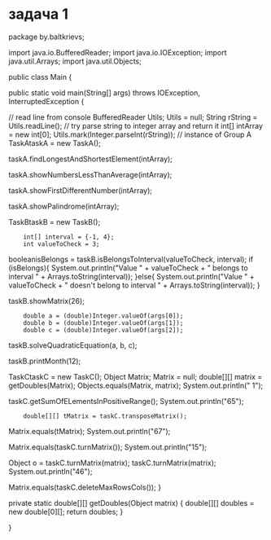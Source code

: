 # задача 1

package by.baltkrievs;

import java.io.BufferedReader;
import java.io.IOException;
import java.util.Arrays;
import java.util.Objects;

public class Main {

public static void main(String[] args) throws IOException, InterruptedException {

// read line from console
BufferedReader Utils;
Utils = null;
String rString = Utils.readLine();
// try parse string to integer array and return it
int[] intArray = new int[0];
Utils.mark(Integer.parseInt(rString));
// instance of Group A
TaskAtaskA = new TaskA();

taskA.findLongestAndShortestElement(intArray);


taskA.showNumbersLessThanAverage(intArray);

taskA.showFirstDifferentNumber(intArray);

taskA.showPalindrome(intArray);


TaskBtaskB = new TaskB();

        int[] interval = {-1, 4};
        int valueToCheck = 3;
booleanisBelongs = taskB.isBelongsToInterval(valueToCheck, interval);
        if (isBelongs){
System.out.println("Value " + valueToCheck +
" belongs to interval " + Arrays.toString(interval));
}else{
System.out.println("Value " + valueToCheck +
" doesn't belong to interval " + Arrays.toString(interval));
}


taskB.showMatrix(26);

        double a = (double)Integer.valueOf(args[0]);
        double b = (double)Integer.valueOf(args[1]);
        double c = (double)Integer.valueOf(args[2]);
taskB.solveQuadraticEquation(a, b, c);

taskB.printMonth(12);

TaskCtaskC = new TaskC();
Object Matrix;
Matrix = null;
        double[][] matrix = getDoubles(Matrix);
Objects.equals(Matrix, matrix);
System.out.println(" 1");

taskC.getSumOfELementsInPositiveRange();
System.out.println("65");

        double[][] tMatrix = taskC.transposeMatrix();
Matrix.equals(tMatrix);
System.out.println("67");

Matrix.equals(taskC.turnMatrix());
System.out.println("15");


Object o = taskC.turnMatrix(matrix);
taskC.turnMatrix(matrix);
System.out.println("46");

Matrix.equals(taskC.deleteMaxRowsCols());
}

private static double[][] getDoubles(Object matrix) {
double[][] doubles = new double[0][];
        return doubles;
}


}
